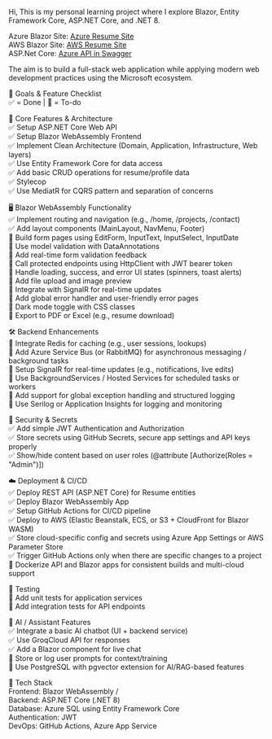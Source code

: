 Hi, This is my personal learning project where I explore Blazor, Entity Framework Core, ASP.NET Core, and .NET 8.

Azure Blazor Site: [Azure Resume Site](https://marvinvalencia-bkcredfvbtd3cbgs.southeastasia-01.azurewebsites.net) <br/>
AWS Blazor Site: [AWS Resume Site](http://marvinvalencia.ap-southeast-1.elasticbeanstalk.com/) <br/>
ASP.Net Core: [Azure API in Swagger](https://resume-project-api-ama4f0fbfde9cxge.southeastasia-01.azurewebsites.net/swagger/index.html)<br/>

The aim is to build a full-stack web application while applying modern web development practices using the Microsoft ecosystem.

🚀 Goals & Feature Checklist <br/>
✅ = Done | 🔲 = To-do

🔧 Core Features & Architecture <br/>
✅ Setup ASP.NET Core Web API <br/>
✅ Setup Blazor WebAssembly Frontend <br/>
✅ Implement Clean Architecture (Domain, Application, Infrastructure, Web layers) <br/>
✅ Use Entity Framework Core for data access <br/>
✅ Add basic CRUD operations for resume/profile data <br/>
✅ Stylecop <br/>
✅ Use MediatR for CQRS pattern and separation of concerns <br/>

🖥️ Blazor WebAssembly Functionality <br/>
✅ Implement routing and navigation (e.g., /home, /projects, /contact) <br/>
✅ Add layout components (MainLayout, NavMenu, Footer) <br/>
🔲 Build form pages using EditForm, InputText, InputSelect, InputDate <br/>
🔲 Use model validation with DataAnnotations <br/>
🔲 Add real-time form validation feedback <br/>
🔲 Call protected endpoints using HttpClient with JWT bearer token <br/>
🔲 Handle loading, success, and error UI states (spinners, toast alerts) <br/>
🔲 Add file upload and image preview <br/>
🔲 Integrate with SignalR for real-time updates <br/>
🔲 Add global error handler and user-friendly error pages <br/>
🔲 Dark mode toggle with CSS classes <br/>
🔲 Export to PDF or Excel (e.g., resume download) <br/>

🛠️ Backend Enhancements <br/>
🔲 Integrate Redis for caching (e.g., user sessions, lookups) <br/>
🔲 Add Azure Service Bus (or RabbitMQ) for asynchronous messaging / background tasks <br/>
🔲 Setup SignalR for real-time updates (e.g., notifications, live edits) <br/>
🔲 Use BackgroundServices / Hosted Services for scheduled tasks or workers <br/>
🔲 Add support for global exception handling and structured logging <br/>
🔲 Use Serilog or Application Insights for logging and monitoring <br/>

🔐 Security & Secrets <br/>
✅ Add simple JWT Authentication and Authorization <br/>
✅ Store secrets using GitHub Secrets, secure app settings and API keys properly <br/>
✅ Show/hide content based on user roles (@attribute [Authorize(Roles = "Admin")]) <br/>

☁️ Deployment & CI/CD <br/>
✅ Deploy REST API (ASP.NET Core) for Resume entities <br/>
✅ Deploy Blazor WebAssembly App  <br/>
✅ Setup GitHub Actions for CI/CD pipeline <br/>
✅ Deploy to AWS (Elastic Beanstalk, ECS, or S3 + CloudFront for Blazor WASM) <br/>
✅ Store cloud-specific config and secrets using Azure App Settings or AWS Parameter Store <br/>
✅ Trigger GitHub Actions only when there are specific changes to a project <br/>
🔲 Dockerize API and Blazor apps for consistent builds and multi-cloud support <br/>

🧪 Testing <br/>
🔲 Add unit tests for application services <br/>
🔲 Add integration tests for API endpoints <br/>

🤖 AI / Assistant Features <br/>
✅ Integrate a basic AI chatbot (UI + backend service) <br/>
✅ Use GroqCloud API for responses <br/>
✅ Add a Blazor component for live chat <br/>
🔲 Store or log user prompts for context/training <br/>
🔲 Use PostgreSQL with pgvector extension for AI/RAG-based features <br/> 

📌 Tech Stack <br/>
Frontend: Blazor WebAssembly /<br/>
Backend: ASP.NET Core (.NET 8) <br/>
Database: Azure SQL using Entity Framework Core <br/>
Authentication: JWT <br/>
DevOps: GitHub Actions, Azure App Service <br/>
